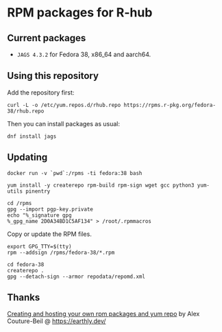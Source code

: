 
# RPM packages for R-hub

## Current packages

* `JAGS 4.3.2` for Fedora 38, x86_64 and aarch64.

## Using this repository

Add the repository first:
```
curl -L -o /etc/yum.repos.d/rhub.repo https://rpms.r-pkg.org/fedora-38/rhub.repo
```

Then you can install packages as usual:
```
dnf install jags
```

## Updating

```
docker run -v `pwd`:/rpms -ti fedora:38 bash
```

```
yum install -y createrepo rpm-build rpm-sign wget gcc python3 yum-utils pinentry
```

```
cd /rpms
gpg --import pgp-key.private
echo "%_signature gpg
%_gpg_name 2D0A34BD1C5AF134" > /root/.rpmmacros
```

Copy or update the RPM files.

```
export GPG_TTY=$(tty)
rpm --addsign /rpms/fedora-38/*.rpm
```

```
cd fedora-38
createrepo .
gpg --detach-sign --armor repodata/repomd.xml
```

## Thanks

[Creating and hosting your own rpm packages and yum repo](https://earthly.dev/blog/creating-and-hosting-your-own-rpm-packages-and-yum-repo/)
by Alex Couture-Beil @ https://earthly.dev/
